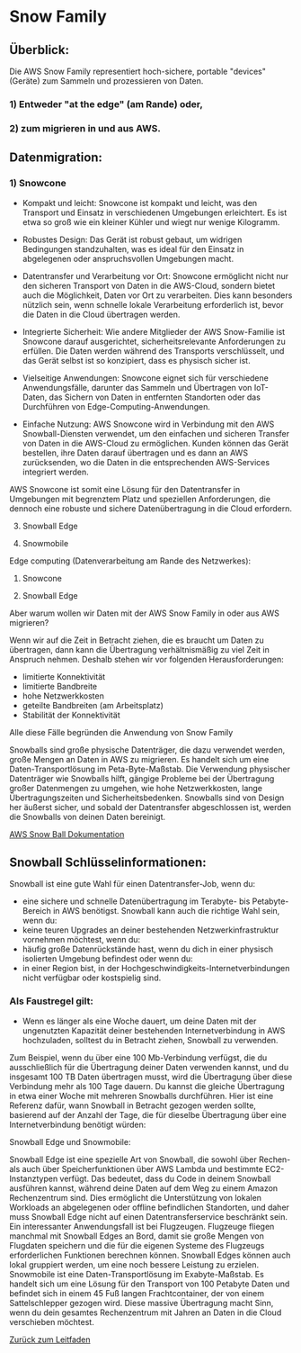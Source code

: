 # Snow Family

## Überblick:
Die AWS Snow Family representiert hoch-sichere, portable "devices" (Geräte) zum Sammeln und prozessieren von Daten.

### 1) Entweder "at the edge" (am Rande) oder,

### 2) zum migrieren in und aus AWS.

## Datenmigration:

### 1) Snowcone


* Kompakt und leicht:
Snowcone ist kompakt und leicht, was den Transport und Einsatz in verschiedenen Umgebungen erleichtert. Es ist etwa so groß wie ein kleiner Kühler und wiegt nur wenige Kilogramm.

* Robustes Design:
Das Gerät ist robust gebaut, um widrigen Bedingungen standzuhalten, was es ideal für den Einsatz in abgelegenen oder anspruchsvollen Umgebungen macht.

* Datentransfer und Verarbeitung vor Ort:
Snowcone ermöglicht nicht nur den sicheren Transport von Daten in die AWS-Cloud, sondern bietet auch die Möglichkeit, Daten vor Ort zu verarbeiten. Dies kann besonders nützlich sein, wenn schnelle lokale Verarbeitung erforderlich ist, bevor die Daten in die Cloud übertragen werden.

* Integrierte Sicherheit:
Wie andere Mitglieder der AWS Snow-Familie ist Snowcone darauf ausgerichtet, sicherheitsrelevante Anforderungen zu erfüllen. Die Daten werden während des Transports verschlüsselt, und das Gerät selbst ist so konzipiert, dass es physisch sicher ist.

* Vielseitige Anwendungen:
Snowcone eignet sich für verschiedene Anwendungsfälle, darunter das Sammeln und Übertragen von IoT-Daten, das Sichern von Daten in entfernten Standorten oder das Durchführen von Edge-Computing-Anwendungen.

* Einfache Nutzung:
AWS Snowcone wird in Verbindung mit den AWS Snowball-Diensten verwendet, um den einfachen und sicheren Transfer von Daten in die AWS-Cloud zu ermöglichen. Kunden können das Gerät bestellen, ihre Daten darauf übertragen und es dann an AWS zurücksenden, wo die Daten in die entsprechenden AWS-Services integriert werden.

AWS Snowcone ist somit eine Lösung für den Datentransfer in Umgebungen mit begrenztem Platz und speziellen Anforderungen, die dennoch eine robuste und sichere Datenübertragung in die Cloud erfordern.

3) Snowball Edge

4) Snowmobile

Edge computing (Datenverarbeitung am Rande des Netzwerkes):

1) Snowcone

2) Snowball Edge

Aber warum wollen wir Daten mit der AWS Snow Family in oder aus AWS migrieren?

Wenn wir auf die Zeit in Betracht ziehen, die es braucht um Daten zu übertragen, dann kann die Übertragung verhältnismäßig zu viel Zeit in Anspruch nehmen. Deshalb stehen wir vor folgenden Herausforderungen:

* limitierte Konnektivität
* limitierte Bandbreite
* hohe Netzwerkkosten
* geteilte Bandbreiten (am Arbeitsplatz)
* Stabilität der Konnektivität

Alle diese Fälle begründen die Anwendung von Snow Family



Snowballs sind große physische Datenträger, die dazu verwendet werden, große Mengen an Daten in AWS zu migrieren. Es handelt sich um eine Daten-Transportlösung im Peta-Byte-Maßstab. Die Verwendung physischer Datenträger wie Snowballs hilft, gängige Probleme bei der Übertragung großer Datenmengen zu umgehen, wie hohe Netzwerkkosten, lange Übertragungszeiten und Sicherheitsbedenken. Snowballs sind von Design her äußerst sicher, und sobald der Datentransfer abgeschlossen ist, werden die Snowballs von deinen Daten bereinigt.

[AWS Snow Ball Dokumentation](https://aws.amazon.com/de/snowball/features/)

## Snowball Schlüsselinformationen:
Snowball ist eine gute Wahl für einen Datentransfer-Job, wenn du:
* eine sichere und schnelle Datenübertragung im Terabyte- bis Petabyte-Bereich in AWS benötigst.
Snowball kann auch die richtige Wahl sein, wenn du:
* keine teuren Upgrades an deiner bestehenden Netzwerkinfrastruktur vornehmen möchtest, wenn du:
* häufig große Datenrückstände hast, wenn du dich in einer physisch isolierten Umgebung befindest oder wenn du:
* in einer Region bist, in der Hochgeschwindigkeits-Internetverbindungen nicht verfügbar oder kostspielig sind.

### Als Faustregel gilt: 

* Wenn es länger als eine Woche dauert, um deine Daten mit der ungenutzten Kapazität deiner bestehenden Internetverbindung in AWS hochzuladen, solltest du in Betracht ziehen, Snowball zu verwenden.

Zum Beispiel, wenn du über eine 100 Mb-Verbindung verfügst, die du ausschließlich für die Übertragung deiner Daten verwenden kannst, und du insgesamt 100 TB Daten übertragen musst, wird die Übertragung über diese Verbindung mehr als 100 Tage dauern. Du kannst die gleiche Übertragung in etwa einer Woche mit mehreren Snowballs durchführen.
Hier ist eine Referenz dafür, wann Snowball in Betracht gezogen werden sollte, basierend auf der Anzahl der Tage, die für dieselbe Übertragung über eine Internetverbindung benötigt würden:

Snowball Edge und Snowmobile:

Snowball Edge ist eine spezielle Art von Snowball, die sowohl über Rechen- als auch über Speicherfunktionen über AWS Lambda und bestimmte EC2-Instanztypen verfügt. Das bedeutet, dass du Code in deinem Snowball ausführen kannst, während deine Daten auf dem Weg zu einem Amazon Rechenzentrum sind. Dies ermöglicht die Unterstützung von lokalen Workloads an abgelegenen oder offline befindlichen Standorten, und daher muss Snowball Edge nicht auf einen Datentransferservice beschränkt sein. Ein interessanter Anwendungsfall ist bei Flugzeugen. Flugzeuge fliegen manchmal mit Snowball Edges an Bord, damit sie große Mengen von Flugdaten speichern und die für die eigenen Systeme des Flugzeugs erforderlichen Funktionen berechnen können. Snowball Edges können auch lokal gruppiert werden, um eine noch bessere Leistung zu erzielen.
Snowmobile ist eine Daten-Transportlösung im Exabyte-Maßstab. Es handelt sich um eine Lösung für den Transport von 100 Petabyte Daten und befindet sich in einem 45 Fuß langen Frachtcontainer, der von einem Sattelschlepper gezogen wird. Diese massive Übertragung macht Sinn, wenn du dein gesamtes Rechenzentrum mit Jahren an Daten in die Cloud verschieben möchtest.

[Zurück zum Leitfaden](../../README.md)
